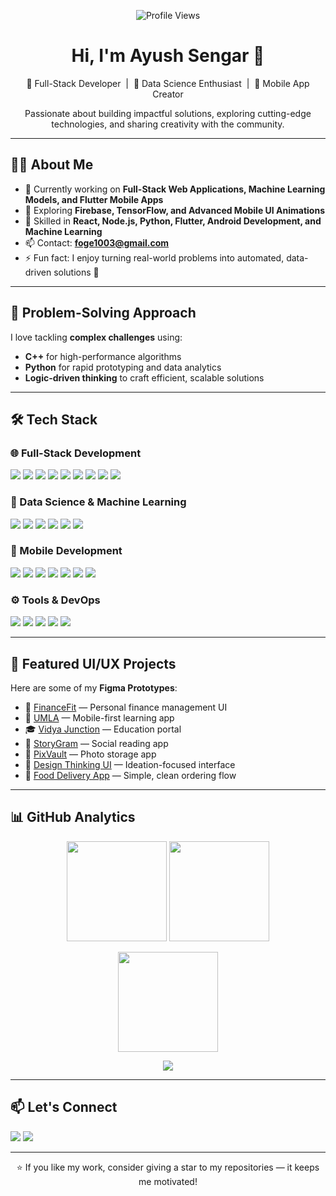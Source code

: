 <!-- Profile Views Badge -->
<p align="center">
  <img src="https://komarev.com/ghpvc/?username=ayushsengar2010&label=Profile%20Views&color=0e75b6&style=flat" alt="Profile Views"/>
</p>

<!-- Header -->
<h1 align="center">Hi, I'm Ayush Sengar 👋</h1>
<p align="center">
  🚀 Full-Stack Developer&nbsp; | &nbsp;🤖 Data Science Enthusiast&nbsp; | &nbsp;📱 Mobile App Creator  
</p>
<p align="center">
  Passionate about building impactful solutions, exploring cutting-edge technologies, and sharing creativity with the community.
</p>

---

## 🧑‍💻 About Me
- 🔭 Currently working on **Full-Stack Web Applications, Machine Learning Models, and Flutter Mobile Apps**
- 🌱 Exploring **Firebase, TensorFlow, and Advanced Mobile UI Animations**
- 💬 Skilled in **React, Node.js, Python, Flutter, Android Development, and Machine Learning**
- 📫 Contact: **foge1003@gmail.com**
- ⚡ Fun fact: I enjoy turning real-world problems into automated, data-driven solutions 🤖

---

## 🧠 Problem-Solving Approach
I love tackling **complex challenges** using:
- **C++** for high-performance algorithms  
- **Python** for rapid prototyping and data analytics  
- **Logic-driven thinking** to craft efficient, scalable solutions

---

## 🛠️ Tech Stack

### 🌐 Full-Stack Development
<p>
  <img src="https://img.shields.io/badge/JavaScript-F7DF1E?style=for-the-badge&logo=javascript&logoColor=black"/>
  <img src="https://img.shields.io/badge/TypeScript-3178C6?style=for-the-badge&logo=typescript&logoColor=white"/>
  <img src="https://img.shields.io/badge/React-20232A?style=for-the-badge&logo=react&logoColor=61DAFB"/>
  <img src="https://img.shields.io/badge/Next.js-000000?style=for-the-badge&logo=nextdotjs&logoColor=white"/>
  <img src="https://img.shields.io/badge/Node.js-339933?style=for-the-badge&logo=nodedotjs&logoColor=white"/>
  <img src="https://img.shields.io/badge/Express.js-000000?style=for-the-badge&logo=express&logoColor=white"/>
  <img src="https://img.shields.io/badge/REST%20API-FF6C37?style=for-the-badge&logo=api&logoColor=white"/>
  <img src="https://img.shields.io/badge/MongoDB-47A248?style=for-the-badge&logo=mongodb&logoColor=white"/>
  <img src="https://img.shields.io/badge/PostgreSQL-336791?style=for-the-badge&logo=postgresql&logoColor=white"/>
</p>

### 🤖 Data Science & Machine Learning
<p>
  <img src="https://img.shields.io/badge/Python-3776AB?style=for-the-badge&logo=python&logoColor=white"/>
  <img src="https://img.shields.io/badge/Numpy-013243?style=for-the-badge&logo=numpy&logoColor=white"/>
  <img src="https://img.shields.io/badge/Pandas-150458?style=for-the-badge&logo=pandas&logoColor=white"/>
  <img src="https://img.shields.io/badge/Scikit--Learn-F7931E?style=for-the-badge&logo=scikit-learn&logoColor=white"/>
  <img src="https://img.shields.io/badge/Matplotlib-11557C?style=for-the-badge&logo=matplotlib&logoColor=white"/>
  <img src="https://img.shields.io/badge/Jupyter-F37626?style=for-the-badge&logo=jupyter&logoColor=white"/>
</p>

### 📱 Mobile Development
<p>
  <img src="https://img.shields.io/badge/Flutter-02569B?style=for-the-badge&logo=flutter&logoColor=white"/>
  <img src="https://img.shields.io/badge/Dart-0175C2?style=for-the-badge&logo=dart&logoColor=white"/>
  <img src="https://img.shields.io/badge/Kotlin-7F52FF?style=for-the-badge&logo=kotlin&logoColor=white"/>
  <img src="https://img.shields.io/badge/Java-ED8B00?style=for-the-badge&logo=java&logoColor=white"/>
  <img src="https://img.shields.io/badge/Android%20Studio-3DDC84?style=for-the-badge&logo=android-studio&logoColor=white"/>
  <img src="https://img.shields.io/badge/Jetpack%20Compose-4285F4?style=for-the-badge&logo=android&logoColor=white"/>
  <img src="https://img.shields.io/badge/XML-E44D26?style=for-the-badge&logo=xml&logoColor=white"/>
</p>

### ⚙️ Tools & DevOps
<p>
  <img src="https://img.shields.io/badge/Docker-2496ED?style=for-the-badge&logo=docker&logoColor=white"/>
  <img src="https://img.shields.io/badge/GitHub%20Actions-2088FF?style=for-the-badge&logo=github-actions&logoColor=white"/>
  <img src="https://img.shields.io/badge/Git-F05032?style=for-the-badge&logo=git&logoColor=white"/>
  <img src="https://img.shields.io/badge/Postman-FF6C37?style=for-the-badge&logo=postman&logoColor=white"/>
  <img src="https://img.shields.io/badge/VS%20Code-007ACC?style=for-the-badge&logo=visual-studio-code&logoColor=white"/>
</p>

---

## 🎨 Featured UI/UX Projects
Here are some of my **Figma Prototypes**:
- 💸 [FinanceFit](https://www.figma.com/proto/nItThZ6r0p0Lo3htCcDhSj/Fit-Finance) — Personal finance management UI  
- 📘 [UMLA](https://www.figma.com/proto/zTagPPatwZkh9pgesto7Lk/UMLA) — Mobile-first learning app  
- 🎓 [Vidya Junction](https://www.figma.com/proto/QkU1TQYmg38rxFsqoasr2c/Website) — Education portal  
- 📖 [StoryGram](https://www.figma.com/proto/rq9byPtTHpgFXiJzI9K4s4/Project---3-final-design) — Social reading app  
- 📸 [PixVault](https://www.figma.com/proto/liEwloVwiOgD6yFhteOFU2/PixVault-Photo-App) — Photo storage app  
- 🧠 [Design Thinking UI](https://www.figma.com/proto/0kV9fkNQ7QNN6yOuy3SBQF/Design-Thinking) — Ideation-focused interface  
- 🍔 [Food Delivery App](https://www.figma.com/proto/L27BQuwYWSRjqv5B3pRZ8z/Food-Delivery-App) — Simple, clean ordering flow  

---

## 📊 GitHub Analytics

<p align="center">
  <img src="https://github-readme-stats.vercel.app/api?username=ayushsengar2010&show_icons=true&theme=radical" height="160" />
  <img src="https://github-readme-stats.vercel.app/api/top-langs/?username=ayushsengar2010&layout=compact&theme=radical" height="160" />
</p>

<p align="center">
  <img src="https://streak-stats.demolab.com?user=ayushsengar2010&theme=radical&hide_border=true" height="160" />
</p>

<p align="center">
  <img src="https://github-profile-summary-cards.vercel.app/api/cards/profile-details?username=ayushsengar2010&theme=radical" />
</p>

---

## 📫 Let's Connect
<p align="left">
  <a href="https://www.linkedin.com/in/ayushsengar004/"><img src="https://img.shields.io/badge/LinkedIn-0A66C2?style=for-the-badge&logo=linkedin&logoColor=white"/></a>
  <a href="mailto:foge1003@gmail.com"><img src="https://img.shields.io/badge/Email-D14836?style=for-the-badge&logo=gmail&logoColor=white"/></a>
</p>

---

<p align="center">
  ⭐ If you like my work, consider giving a star to my repositories — it keeps me motivated!
</p>
